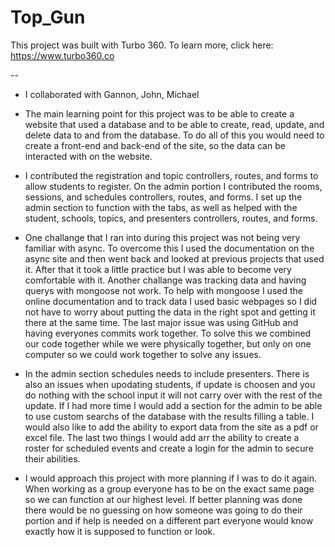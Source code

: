 # Top_Gun

This project was built with Turbo 360. To learn more, click here: https://www.turbo360.co

--

* I collaborated with Gannon, John, Michael

* The main learning point for this project was to be able to create a website that used a database and to be able to create, read, update, and delete data to and from the database. To do all of this you would need to create a front-end and back-end of the site, so the data can be interacted with on the website.

* I contributed the registration and topic controllers, routes, and forms to allow students to register. On the admin portion I contributed the rooms, sessions, and schedules controllers, routes, and forms. I set up the admin section to function with the tabs, as well as helped with the student, schools, topics, and presenters controllers, routes, and forms. 

* One challange that I ran into during this project was not being very familiar with async. To overcome this I used the documentation on the async site and then went back and looked at previous projects that used it. After that it took a little practice but I was able to become very comfortable with it. Another challange was tracking data and having querys with mongoose not work. To help with mongoose I used the online documentation and to track data I used basic webpages so I did not have to worry about putting the data in the right spot and getting it there at the same time. The last major issue was using GitHub and having everyones commits work together. To solve this we combined our code together while we were physically together, but only on one computer so we could work together to solve any issues. 

* In the admin section schedules needs to include presenters. There is also an issues when upodating students, if update is choosen and you do nothing with the school input it will not carry over with the rest of the update. If I had more time I would add a section for the admin to be able to use custom searchs of the database with the results filling a table. I would also like to add the ability to export data from the site as a pdf or excel file. The last two things I would add arr the ability to create a roster for scheduled events and create a login for the admin to secure their abilities. 

* I would approach this project with more planning if I was to do it again. When working as a group everyone has to be on the exact same page so we can function at our highest level. If better planning was done there would be no guessing on how someone was going to do their portion and if help is needed on a different part everyone would know exactly how it is supposed to function or look.